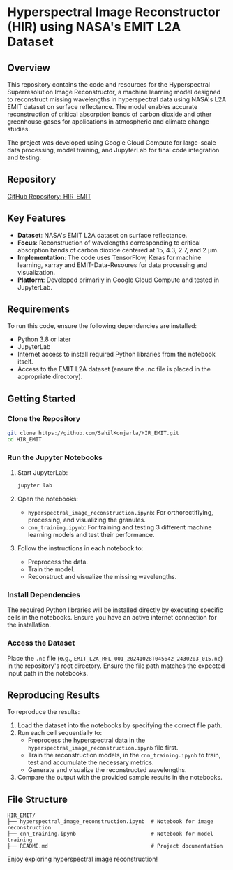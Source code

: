# Hyperspectral Image Reconstructor (HIR) using NASA's EMIT L2A Dataset

## Overview
This repository contains the code and resources for the Hyperspectral Superresolution Image Reconstructor, a machine learning model designed to reconstruct missing wavelengths in hyperspectral data using NASA's L2A EMIT dataset on surface reflectance. The model enables accurate reconstruction of critical absorption bands of carbon dioxide and other greenhouse gases for applications in atmospheric and climate change studies.

The project was developed using Google Cloud Compute for large-scale data processing, model training, and JupyterLab for final code integration and testing.

## Repository
[GitHub Repository: HIR_EMIT](https://github.com/SahilKonjarla/HIR_EMIT)

## Key Features
- **Dataset**: NASA's EMIT L2A dataset on surface reflectance.
- **Focus**: Reconstruction of wavelengths corresponding to critical absorption bands of carbon dioxide centered at 15, 4.3, 2.7, and 2 µm.
- **Implementation**: The code uses TensorFlow, Keras for machine learning, xarray and EMIT-Data-Resoures for data processing and visualization.
- **Platform**: Developed primarily in Google Cloud Compute and tested in JupyterLab.

## Requirements
To run this code, ensure the following dependencies are installed:

- Python 3.8 or later
- JupyterLab
- Internet access to install required Python libraries from the notebook itself.
- Access to the EMIT L2A dataset (ensure the .nc file is placed in the appropriate directory).

## Getting Started
### Clone the Repository
```bash
git clone https://github.com/SahilKonjarla/HIR_EMIT.git
cd HIR_EMIT
```

### Run the Jupyter Notebooks
1. Start JupyterLab:
   ```bash
   jupyter lab
   ```

2. Open the notebooks:
   - `hyperspectral_image_reconstruction.ipynb`: For orthorectifiying, processing, and visualizing the granules.
   - `cnn_training.ipynb`: For training and testing 3 different machine learning models and test their performance.

3. Follow the instructions in each notebook to:
   - Preprocess the data.
   - Train the model.
   - Reconstruct and visualize the missing wavelengths.

### Install Dependencies
The required Python libraries will be installed directly by executing specific cells in the notebooks. Ensure you have an active internet connection for the installation.

### Access the Dataset
Place the `.nc` file (e.g., `EMIT_L2A_RFL_001_20241028T045642_2430203_015.nc`) in the repository's root directory. Ensure the file path matches the expected input path in the notebooks.

## Reproducing Results
To reproduce the results:
1. Load the dataset into the notebooks by specifying the correct file path.
2. Run each cell sequentially to:
   - Preprocess the hyperspectral data in the `hyperspectral_image_reconstruction.ipynb` file first.
   - Train the reconstruction models, in the `cnn_training.ipynb` to train, test and accumulate the necessary metrics.
   - Generate and visualize the reconstructed wavelengths.
3. Compare the output with the provided sample results in the notebooks.

## File Structure
```
HIR_EMIT/
├── hyperspectral_image_reconstruction.ipynb  # Notebook for image reconstruction
├── cnn_training.ipynb                        # Notebook for model training
├── README.md                                 # Project documentation
```

Enjoy exploring hyperspectral image reconstruction!

